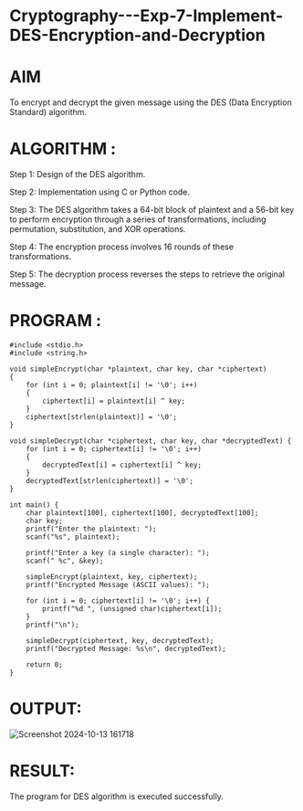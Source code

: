 # Cryptography---Exp-7-Implement-DES-Encryption-and-Decryption
# AIM
To encrypt and decrypt the given message using the DES (Data Encryption Standard) algorithm.
# ALGORITHM :
Step 1:
Design of the DES algorithm.

Step 2:
Implementation using C or Python code.

Step 3:
The DES algorithm takes a 64-bit block of plaintext and a 56-bit key to perform encryption through a series of transformations, including permutation, substitution, and XOR operations.

Step 4:
The encryption process involves 16 rounds of these transformations.

Step 5:
The decryption process reverses the steps to retrieve the original message.

# PROGRAM :
```
#include <stdio.h>
#include <string.h>

void simpleEncrypt(char *plaintext, char key, char *ciphertext)
{
    for (int i = 0; plaintext[i] != '\0'; i++) 
    {
        ciphertext[i] = plaintext[i] ^ key; 
    }
    ciphertext[strlen(plaintext)] = '\0'; 
}

void simpleDecrypt(char *ciphertext, char key, char *decryptedText) {
    for (int i = 0; ciphertext[i] != '\0'; i++) 
    {
        decryptedText[i] = ciphertext[i] ^ key; 
    }
    decryptedText[strlen(ciphertext)] = '\0'; 
}

int main() {
    char plaintext[100], ciphertext[100], decryptedText[100];
    char key;
    printf("Enter the plaintext: ");
    scanf("%s", plaintext);
    
    printf("Enter a key (a single character): ");
    scanf(" %c", &key);
    
    simpleEncrypt(plaintext, key, ciphertext);
    printf("Encrypted Message (ASCII values): ");
    
    for (int i = 0; ciphertext[i] != '\0'; i++) {
        printf("%d ", (unsigned char)ciphertext[i]);
    }
    printf("\n");
    
    simpleDecrypt(ciphertext, key, decryptedText);
    printf("Decrypted Message: %s\n", decryptedText);

    return 0;
}
```
# OUTPUT:

![Screenshot 2024-10-13 161718](https://github.com/user-attachments/assets/10d14bbc-37a8-488b-97de-01ebeb8e923f)

# RESULT:
The program for DES algorithm is executed successfully.
